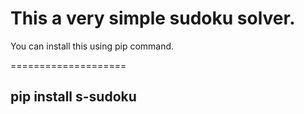 # This a very simple sudoku solver.


You can install this using pip command.

====================
## pip install s-sudoku
